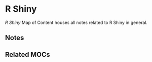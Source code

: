 # R Shiny

*R Shiny* Map of Content houses all notes related to R Shiny in general.

## Notes

## Related MOCs
